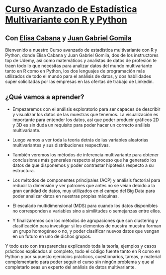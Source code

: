 # [Curso Avanzado de Estadística Multivariante con R y Python](https://www.udemy.com/course/estadistica-multivariante/?couponCode=98D12F7281186CB91904)
## Con [Elisa Cabana](https://www.udemy.com/user/elisa-cabana-garceran-del-vall/) y [Juan Gabriel Gomila](https://www.udemy.com/user/juangabriel2)


Bienvenido a nuestro Curso avanzado de estadística multivariante con R y Python, donde Elisa Cabana y Juan Gabriel Gomila, dos de los instructores top de Udemy, así como matemáticos y analistas de datos de profesión te traen todo lo que necesitas para analizar datos del mundo multivariante tanto en R como en Python, los dos lenguajes de programación más utilizados de todo el mundo para el análisis de datos, y dos habilidades super solicitadas por las empresas en las ofertas de trabajo de Linkedin.


## ¿Qué vamos a aprender?




* Empezaremos con el análisis exploratorio para ser capaces de describir y visualizar los datos de las muestras que tenemos. La visualización es importante para entender los datos, así que poder producir gráficos 2D y 3D es sin duda un requisito para poder hacer un correcto análisis multivariante.

* Luego vamos a ver toda la teoría detrás de las variables aleatorias multivariantes y sus distribuciones respectivas.

* También veremos los métodos de inferencia multivariante para obtener conclusiones más generales respecto al proceso que ha generado los datos de que disponemos y poder contrastar hipótesis respecto a su estructura.

* Los métodos de componentes principales (ACP) y análisis factorial para reducir la dimensión y ver patrones que antes no se veían debido a la gran cantidad de datos, muy utilizados en el campo del Big Data para poder analizar datos en nuestras propias máquinas.

* El escalado multidimensional (MDS) para cuando los datos disponibles no corresponden a variables sino a similitudes o semejanzas entre ellos.

* Y finalizaremos con los métodos de agrupaciones que son clustering y clasificación para investigar si los elementos de nuestra muestra forman un grupo homogéneo o no, y poder clasificar nuevos datos que vengan en un futuro en uno de dichos grupos.

Y todo esto con trasparencias explicando toda la teoría, ejemplos y casos prácticos explicados al completo, todo el código fuente tanto en R como en Python y por supuesto ejercicios prácticos, cuestionarios, tareas, y material complementario para poder seguir el curso sin ningún problema y que al completarlo seas un experto del análisis de datos multivariante.
